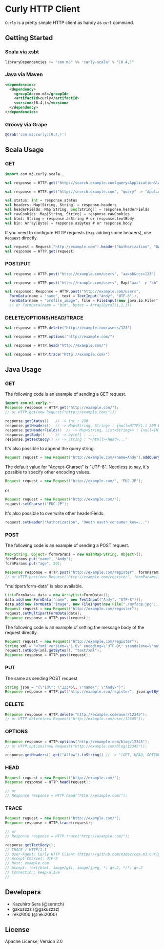# Curly HTTP Client

`Curly` is a pretty simple HTTP client as handy as `curl` command.

## Getting Started

### Scala via xsbt

```scala
libraryDependencies += "com.m3" %% "curly-scala" % "[0.4,)"
```

### Java via Maven

```xml
<dependencies>
  <dependency>
    <groupId>com.m3</groupId>
    <artifactId>curly</artifactId>
    <version>[0.4,)</version>
  </dependency>
</dependencies>
```

### Groovy via Grape

```groovy
@Grab('com.m3:curly:[0.4,)')
```

## Scala Usage

### GET

```scala
import com.m3.curly.scala._

val response = HTTP.get("http://search.example.com?query=Application&lang=Scala")

val response = HTTP.get("http://search.example.com", "query" -> "Application", "lang" -> "Scala")

val status: Int = response.status
val headers: Map[String, String] = response.headers
val headerFields: Map[String, Seq[String]] = response.headerFields
val rawCookies: Map[String, String] = response.rawCookies
val html: String = response.asString # or response.textBody
val bin: Array[Byte] = response.asBytes # or response.body
```

If you need to configure HTTP requests (e.g. adding some headers), use `Request` directly.

```scala
val request = Request("http://example.com").header("Authorization", "OAuth realm: ...")
val response = HTTP.get(request)
```

### POST/PUT

```scala
val response = HTTP.post("http://example.com/users", "aa=bb&ccc=123")

val response = HTTP.post("http://example.com/users", Map("aaa" -> "bb", "ccc" -> 123))

val response: Response = HTTP.post("http://example.com/users",
  FormData(name = "name", text = TextInput("Andy", "UTF-8")),
  FormData(name = "profile_image", file = FileInput(new java.io.File("./myface.jpg"), "myface.jpg"), "image/jpeg"))
  // or FormData(name = "bin", bytes = Array[Byte](1,2,3))
```

### DELETE/OPTIONS/HEAD/TRACE

```scala
val response = HTTP.delete("http://example.com/users/123")

val response = HTTP.options("http://example.com/")

val response = HTTP.head("http://example.com/")

val response = HTTP.trace("http://example.com/")
```

## Java Usage

### GET

The following code is an example of sending a GET request.

```java
import com.m3.curly.*;
Response response = HTTP.get("http://example.com/");
// or HTTP.get(new Request("http://example.com/"));

response.getStatus()   // -> int : 200
response.getHeaders()  // -> Map<String, String> : {null=HTTP/1.1 200 OK, ETag="33414 ...
response.getHeaderFields()  // -> Map<String, List<String>> : {null=[HTTP/1.1 200 OK], ETag=["33414 ...
response.getBody()     // -> byte[] : ....
response.getTextBody() // -> String : "<htmll><head>..."
```

It's also possible to append the query string.

```java
Request request = new Request("http://example.com/?name=Andy").addQueryParam("age", 20);
````

The default value for "Accept-Charset" is "UTF-8". Needless to say, it's possible to specify other encoding values.

```java
Request request = new Request("http://example.com/", "EUC-JP");
```

or

```java
Request request = new Request("http://example.com/");
request.setCharset("EUC-JP");
```

It's also possible to overwrite other headerFields.

```java
request.setHeader("Authorization", "OAuth oauth_consumer_key=...")
```

### POST

The following code is an example of sending a POST request.

```java
Map<String, Object> formParams = new HashMap<String, Object>();
formParams.put("name", "Andy");
formParams.put("age", 20);

Response response = HTTP.post("http://example.com/register", formParams);
// or HTTP.post(new Request("http://example.com/register", formParams));
```

"multipart/form-data" is also available.

```java
List<FormData> data = new ArrayList<FormData>();
data.add(new FormData("name", new TextInput("Andy", "UTF-8")));
data.add(new FormData("image", new FileInput(new File("./myface.jpg"), "myface.jpg"), "image/jpeg"));
Request request = new Request("http://example.com/register");
request.setMultipartFormData(data);
Response response = HTTP.post(request);
```

The following code is an example of setting the message body of the request directly.

```java
Request request = new Request("http://example.com/register");
String xml = "<?xml version=\"1.0\" encoding=\"UTF-8\" standalone=\"no\" ?><user><id>1234</id><name>Andy</name></user>";
request.setBody(xml.getBytes(), "text/xml");
Response response = HTTP.post(request);
```

### PUT

The same as sending POST request.

```java
String json = "{\"id\": \"12345\, \"name\": \"Andy\"}";
Response response = HTTP.put("http://example.com/register", json.getBytes(), "text/json");
```

### DELETE

```java
Response response = HTTP.delete("http://example.com/user/12345");
// or HTTP.delete(new Request("http://example.com/user/12345"));
```

### OPTIONS

```java
Response response = HTTP.options("http://example.com/blog/12345");
// or HTTP.options(new Request("http://example.com/blog/12345"));

response.getHeaders().get("Allow").toString() // -> "[GET, HEAD, OPTIONS, TRACE]"
```

### HEAD

```java
Request request = new Request("http://example.com/");
Response response = HTTP.head(request);

// or
// Response response = HTTP.head("http://example.com/");
```

### TRACE

```java
Request request = new Request("http://example.com/");
Response response = HTTP.trace(request);

// or
// Response response = HTTP.trace("http://example.com/");

response.getTextBody();
// TRACE / HTTP/1.1
// User-Agent: Curly HTTP Client (https://github.com/m3dev/com.m3.curly)
// Accept-Charset: UTF-8
// Host: example.com
// Accept: text/html, image/gif, image/jpeg, *; q=.2, */*; q=.2
// Connection: keep-alive
//
```

## Developers

- Kazuhiro Sera (@seratch)
- gakuzzzz (@gakuzzzz)
- reki2000 (@reki2000)

## License

Apache License, Version 2.0


